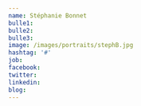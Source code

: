 ```yaml
---
name: Stéphanie Bonnet
bulle1: 
bulle2: 
bulle3: 
image: /images/portraits/stephB.jpg
hashtag: '#'
job: 
facebook: 
twitter: 
linkedin: 
blog: 
---
```

